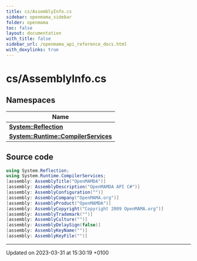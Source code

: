 ```yaml
---
title: cs/AssemblyInfo.cs
sidebar: openmama_sidebar
folder: openmama
toc: false
layout: documentation
with_title: false
sidebar_url: /openmama_api_reference_docs.html
with_doxylinks: true
---
```


# cs/AssemblyInfo.cs



## Namespaces

| Name           |
| -------------- |
| **[System::Reflection](namespaceSystem_1_1Reflection.html)**  |
| **[System::Runtime::CompilerServices](namespaceSystem_1_1Runtime_1_1CompilerServices.html)**  |




## Source code

```csharp
using System.Reflection;
using System.Runtime.CompilerServices;
[assembly: AssemblyTitle("OpenMAMDA")]
[assembly: AssemblyDescription("OpenMAMDA API C#")]
[assembly: AssemblyConfiguration("")]
[assembly: AssemblyCompany("OpenMAMA.org")]
[assembly: AssemblyProduct("OpenMAMDA")]
[assembly: AssemblyCopyright("Copyright 2009 OpenMAMA.org")]
[assembly: AssemblyTrademark("")]
[assembly: AssemblyCulture("")]
[assembly: AssemblyDelaySign(false)]
[assembly: AssemblyKeyName("")]
[assembly: AssemblyKeyFile("")]
```


-------------------------------

Updated on 2023-03-31 at 15:30:19 +0100
